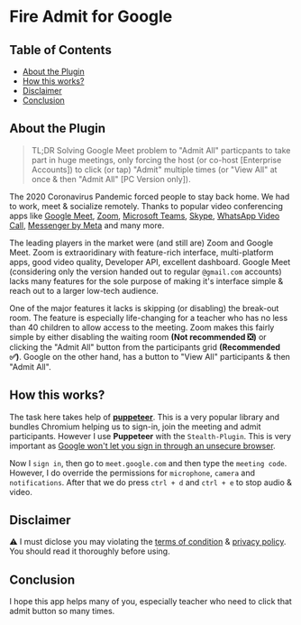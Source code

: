 # Fire Admit for Google <!-- omit in toc -->

## Table of Contents <!-- omit in toc -->

- [About the Plugin](#about-the-plugin)
- [How this works?](#how-this-works)
- [Disclaimer](#disclaimer)
- [Conclusion](#conclusion)

## About the Plugin

> TL;DR Solving Google Meet problem to "Admit All" particpants to take part in huge meetings, only forcing the host (or co-host \[Enterprise Accounts\]) to click (or tap) "Admit" multiple times (or "View All" at once & then "Admit All" \[PC Version only\]).

The 2020 Coronavirus Pandemic forced people to stay back home. We had to work, meet & socialize remotely. Thanks to popular video conferencing apps like [Google Meet](https://meet.google.com), [Zoom](https://zoom.us), [Microsoft Teams](https://teams.microsoft.com), [Skype](https://web.skype.com), [WhatsApp Video Call](https://whatsapp.com), [Messenger by Meta](https://messenger.com) and many more.

The leading players in the market were (and still are) Zoom and Google Meet. Zoom is extraoridinary with feature-rich interface, multi-platform apps, good video quality, Developer API, excellent dashboard. Google Meet (considering only the version handed out to regular `@gmail.com` accounts) lacks many features for the sole purpose of making it's interface simple & reach out to a larger low-tech audience.

One of the major features it lacks is skipping (or disabling) the break-out room. The feature is especially life-changing for a teacher who has no less than 40 children to allow access to the meeting. Zoom makes this fairly simple by either disabling the waiting room **(Not recommended ❎)** or clicking the "Admit All" button from the participants grid **(Recommended ✅)**. Google on the other hand, has a button to "View All" participants & then "Admit All".

## How this works?

The task here takes help of [**puppeteer**](https://pptr.dev). This is a very popular library and bundles Chromium helping us to sign-in, join the meeting and admit participants.
However I use **Puppeteer** with the `Stealth-Plugin`. This is very important as [Google won't let you sign in through an unsecure browser](https://support.google.com/accounts/ansIr/7675428?hl=en-GB).

Now I `sign in`, then go to `meet.google.com` and then type the `meeting code`. However, I do override the permissions for `microphone`, `camera` and `notifications`. After that we do press `ctrl + d` and `ctrl + e` to stop audio & video.

## Disclaimer

:warning: I must diclose you may violating the [terms of condition](https://policies.google.com/terms) & [privacy policy](https://policies.google.com/privacy). You should read it thoroughly before using.

## Conclusion

I hope this app helps many of you, especially teacher who need to click that admit button so many times.
